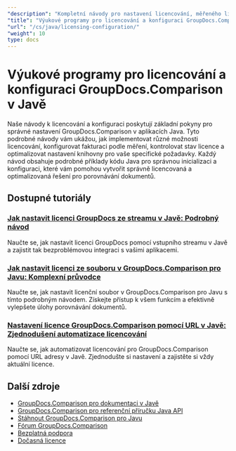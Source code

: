 ```yaml
---
"description": "Kompletní návody pro nastavení licencování, měřeného licencování a konfiguraci GroupDocs.Comparison pro Javu."
"title": "Výukové programy pro licencování a konfiguraci GroupDocs.Comparison v Javě"
"url": "/cs/java/licensing-configuration/"
"weight": 10
type: docs
---
```

# Výukové programy pro licencování a konfiguraci GroupDocs.Comparison v Javě

Naše návody k licencování a konfiguraci poskytují základní pokyny pro správné nastavení GroupDocs.Comparison v aplikacích Java. Tyto podrobné návody vám ukážou, jak implementovat různé možnosti licencování, konfigurovat fakturaci podle měření, kontrolovat stav licence a optimalizovat nastavení knihovny pro vaše specifické požadavky. Každý návod obsahuje podrobné příklady kódu Java pro správnou inicializaci a konfiguraci, které vám pomohou vytvořit správně licencovaná a optimalizovaná řešení pro porovnávání dokumentů.

## Dostupné tutoriály

### [Jak nastavit licenci GroupDocs ze streamu v Javě: Podrobný návod](./set-groupdocs-license-stream-java-guide/)
Naučte se, jak nastavit licenci GroupDocs pomocí vstupního streamu v Javě a zajistit tak bezproblémovou integraci s vašimi aplikacemi.

### [Jak nastavit licenci ze souboru v GroupDocs.Comparison pro Javu: Komplexní průvodce](./groupdocs-comparison-license-setup-java/)
Naučte se, jak nastavit licenční soubor v GroupDocs.Comparison pro Javu s tímto podrobným návodem. Získejte přístup k všem funkcím a efektivně vylepšete úlohy porovnávání dokumentů.

### [Nastavení licence GroupDocs.Comparison pomocí URL v Javě: Zjednodušení automatizace licencování](./set-groupdocs-comparison-license-url-java/)
Naučte se, jak automatizovat licencování pro GroupDocs.Comparison pomocí URL adresy v Javě. Zjednodušte si nastavení a zajistěte si vždy aktuální licence.

## Další zdroje

- [GroupDocs.Comparison pro dokumentaci v Javě](https://docs.groupdocs.com/comparison/java/)
- [GroupDocs.Comparison pro referenční příručku Java API](https://reference.groupdocs.com/comparison/java/)
- [Stáhnout GroupDocs.Comparison pro Javu](https://releases.groupdocs.com/comparison/java/)
- [Fórum GroupDocs.Comparison](https://forum.groupdocs.com/c/comparison)
- [Bezplatná podpora](https://forum.groupdocs.com/)
- [Dočasná licence](https://purchase.groupdocs.com/temporary-license/)